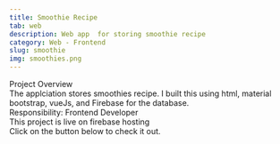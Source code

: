 ```yaml
---
title: Smoothie Recipe
tab: web
description: Web app  for storing smoothie recipe
category: Web - Frontend
slug: smoothie
img: smoothies.png
---
```


<div class="lg:p-4 pt-4 mb-4 text-pryColor font-bold text-2xl lg:text-4xl">
  Project Overview
</div>

<div class="lg:p-4 mb-4 leading-9">
The applciation stores smoothies recipe. I built this using html, material bootstrap, vueJs, and Firebase for the database.
<div class="pt-4 ">
 <span class = "text-pryColor font-bold"> Responsibility:</span> Frontend Developer
</div>
</div>

<div class=" pt-4 lg:p-4 mb-4 leading-9">
This project is live on firebase hosting
</div>

<div class="pt-4 lg:p-4 mb-4 leading-9">
Click on the button below to check it out.
</div>
<btn3 class ="mt-4" text="See More" href="https://geegee-smoothies.web.app/#/"> </btn3 >
